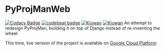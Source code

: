 # PyProjManWeb

[![Codacy Badge](https://api.codacy.com/project/badge/Grade/bcbe43f77a64466e89ecb0d458e0fa7d)](https://www.codacy.com/app/aawadall/PyProjManWeb?utm_source=github.com&utm_medium=referral&utm_content=aawadall/PyProjManWeb&utm_campaign=badger)
[![codebeat badge](https://codebeat.co/badges/1563e091-cc62-41f3-bba6-f1319bd4d4fc)](https://codebeat.co/projects/github-com-aawadall-pyprojmanweb-master)
[![Kiuwan](https://www.kiuwan.com/github/aawadall/PyProjManWeb/badges/security.svg)](https://www.kiuwan.com/github/aawadall/PyProjManWeb)
[![Kiuwan](https://www.kiuwan.com/github/aawadall/PyProjManWeb/badges/quality.svg)](https://www.kiuwan.com/github/aawadall/PyProjManWeb)
An attempt to redesign PyProjMan, building it on top of Django instead of re-inventing the wheel

This time, live version of the project is available on [Google Cloud Platform](http://35.202.75.108/projects/1/)
